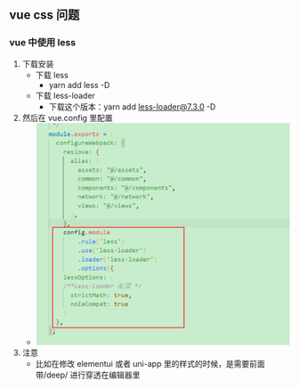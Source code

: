 <!--
 * @Author: Tom
 * @LastEditors: Tom
 * @Date: 2022-09-08 11:40:39
 * @LastEditTime: 2022-09-08 11:41:28
 * @Email: Tom
 * @FilePath: \problem\docs\md\vue\vue2\css.md
 * @Environment: Win 10
 * @Description:
-->

## vue css 问题

### vue 中使用 less

1. 下载安装
   - 下载 less
     - yarn add less -D
   - 下载 less-loader
     - 下载这个版本：yarn add less-loader@7.3.0 -D
2. 然后在 vue.config 里配置
   - ![image-20220907224140890](../../../assets/vue/vue2/image-20220907224140890.png)
3. 注意
   - 比如在修改 elementui 或者 uni-app 里的样式的时候，是需要前面带/deep/ 进行穿透在编辑器里 <style scoped> 不加 lang='less' 的时候写是报错的
     但是不影响正常使用
   - ![image-20220907224223137](../../../assets/vue/vue2/image-20220907224223137.png)
